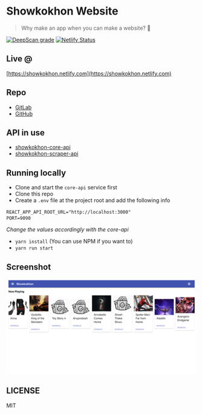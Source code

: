 # Showkokhon Website
> Why make an app when you can make a website? 🤔


[![DeepScan grade](https://deepscan.io/api/teams/4763/projects/6518/branches/54716/badge/grade.svg)](https://deepscan.io/dashboard#view=project&tid=4763&pid=6518&bid=54716) [![Netlify Status](https://api.netlify.com/api/v1/badges/2c10d790-d239-49b0-96f5-bafbf2a8d05c/deploy-status)](https://app.netlify.com/sites/showkokhon/deploys)

## Live @
[https://showkokhon.netlify.com](https://showkokhon.netlify.com)

## Repo
- [GitLab](https://gitlab.com/ShawonAshraf/showkokhon-web)
- [GitHub](https://github.com/ShawonAshraf/showkokhon-web)

## API in use
 - [showkokhon-core-api](https://github.com/ShawonAshraf/showkokhon-core-api)
 - [showkokhon-scraper-api](https://github.com/ShawonAshraf/showkokhon-scraper-api)

## Running locally
 - Clone and start the `core-api` service first
 - Clone this repo
 - Create a `.env` file at the project root and add the following info
 ```
 REACT_APP_API_ROOT_URL="http://localhost:3000"
 PORT=9090
 ```
 _Change the values accordingly with the core-api_

 - `yarn install` (You can use NPM if you want to)
 - `yarn run start`

## Screenshot
![screenshot](./sc.png)

## LICENSE
MIT
